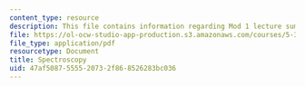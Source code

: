 ```yaml
---
content_type: resource
description: This file contains information regarding Mod 1 lecture summary 1.
file: https://ol-ocw-studio-app-production.s3.amazonaws.com/courses/5-35-introduction-to-experimental-chemistry-fall-2012/47af5087555520732f868526283bc036_MIT5_35F12_Module_1LS1.pdf
file_type: application/pdf
resourcetype: Document
title: Spectroscopy
uid: 47af5087-5555-2073-2f86-8526283bc036
---
```

